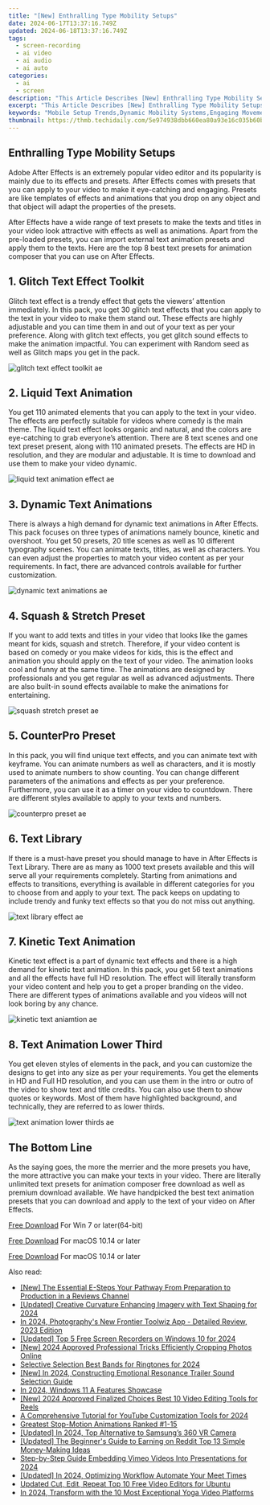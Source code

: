 ```yaml
---
title: "[New] Enthralling Type Mobility Setups"
date: 2024-06-17T13:37:16.749Z
updated: 2024-06-18T13:37:16.749Z
tags: 
  - screen-recording
  - ai video
  - ai audio
  - ai auto
categories: 
  - ai
  - screen
description: "This Article Describes [New] Enthralling Type Mobility Setups"
excerpt: "This Article Describes [New] Enthralling Type Mobility Setups"
keywords: "Mobile Setup Trends,Dynamic Mobility Systems,Engaging Movement Designs,Mobility Enhancement Tech,Intriguing Portable Configurations,Captivating Transport Models,Immersive Move Arrangements"
thumbnail: https://thmb.techidaily.com/5e974938dbb660ea80a93e16c035b60b79b36010696a635f2d59959383d55084.jpg
---
```


## Enthralling Type Mobility Setups

Adobe After Effects is an extremely popular video editor and its popularity is mainly due to its effects and presets. After Effects comes with presets that you can apply to your video to make it eye-catching and engaging. Presets are like templates of effects and animations that you drop on any object and that object will adapt the properties of the presets.

After Effects have a wide range of text presets to make the texts and titles in your video look attractive with effects as well as animations. Apart from the pre-loaded presets, you can import external text animation presets and apply them to the texts. Here are the top 8 best text presets for animation composer that you can use on After Effects.

## 1\. Glitch Text Effect Toolkit

Glitch text effect is a trendy effect that gets the viewers’ attention immediately. In this pack, you get 30 glitch text effects that you can apply to the text in your video to make them stand out. These effects are highly adjustable and you can time them in and out of your text as per your preference. Along with glitch text effects, you get glitch sound effects to make the animation impactful. You can experiment with Random seed as well as Glitch maps you get in the pack.

![glitch text effect toolkit ae](https://images.wondershare.com/filmora/article-images/2022/07/glitch-text-effect-toolkit-ae.jpg)

## 2\. Liquid Text Animation

You get 110 animated elements that you can apply to the text in your video. The effects are perfectly suitable for videos where comedy is the main theme. The liquid text effect looks organic and natural, and the colors are eye-catching to grab everyone’s attention. There are 8 text scenes and one text preset present, along with 110 animated presets. The effects are HD in resolution, and they are modular and adjustable. It is time to download and use them to make your video dynamic.

![liquid text animation effect ae](https://images.wondershare.com/filmora/article-images/2022/07/liquid-text-animation-effect-ae.jpg)

## 3\. Dynamic Text Animations

There is always a high demand for dynamic text animations in After Effects. This pack focuses on three types of animations namely bounce, kinetic and overshoot. You get 50 presets, 20 title scenes as well as 10 different typography scenes. You can animate texts, titles, as well as characters. You can even adjust the properties to match your video content as per your requirements. In fact, there are advanced controls available for further customization.

![dynamic text animations ae](https://images.wondershare.com/filmora/article-images/2022/07/dynamic-text-animations-ae.jpg)

## 4\. Squash & Stretch Preset

If you want to add texts and titles in your video that looks like the games meant for kids, squash and stretch. Therefore, if your video content is based on comedy or you make videos for kids, this is the effect and animation you should apply on the text of your video. The animation looks cool and funny at the same time. The animations are designed by professionals and you get regular as well as advanced adjustments. There are also built-in sound effects available to make the animations for entertaining.

![squash stretch preset ae](https://images.wondershare.com/filmora/article-images/2022/07/squash-stretch-preset-ae.jpg)

## 5\. CounterPro Preset

In this pack, you will find unique text effects, and you can animate text with keyframe. You can animate numbers as well as characters, and it is mostly used to animate numbers to show counting. You can change different parameters of the animations and effects as per your preference. Furthermore, you can use it as a timer on your video to countdown. There are different styles available to apply to your texts and numbers.

![counterpro preset ae](https://images.wondershare.com/filmora/article-images/2022/07/counterpro-preset-ae.jpg)

## 6\. Text Library

If there is a must-have preset you should manage to have in After Effects is Text Library. There are as many as 1000 text presets available and this will serve all your requirements completely. Starting from animations and effects to transitions, everything is available in different categories for you to choose from and apply to your text. The pack keeps on updating to include trendy and funky text effects so that you do not miss out anything.

![text library effect ae](https://images.wondershare.com/filmora/article-images/2022/07/text-library-effect-ae.jpg)

## 7\. Kinetic Text Animation

Kinetic text effect is a part of dynamic text effects and there is a high demand for kinetic text animation. In this pack, you get 56 text animations and all the effects have full HD resolution. The effect will literally transform your video content and help you to get a proper branding on the video. There are different types of animations available and you videos will not look boring by any chance.

![kinetic text aniamtion ae](https://images.wondershare.com/filmora/article-images/2022/07/kinetic-text-aniamtion-ae.jpg)

## 8\. Text Animation Lower Third

You get eleven styles of elements in the pack, and you can customize the designs to get into any size as per your requirements. You get the elements in HD and Full HD resolution, and you can use them in the intro or outro of the video to show text and title credits. You can also use them to show quotes or keywords. Most of them have highlighted background, and technically, they are referred to as lower thirds.

![text animation lower thirds ae](https://images.wondershare.com/filmora/article-images/2022/07/text-animation-lower-thirds-ae.jpg)

## The Bottom Line

As the saying goes, the more the merrier and the more presets you have, the more attractive you can make your texts in your video. There are literally unlimited text presets for animation composer free download as well as premium download available. We have handpicked the best text animation presets that you can download and apply to the text of your video on After Effects.

[Free Download](https://tools.techidaily.com/wondershare/filmora/download/) For Win 7 or later(64-bit)

[Free Download](https://tools.techidaily.com/wondershare/filmora/download/) For macOS 10.14 or later

[Free Download](https://tools.techidaily.com/wondershare/filmora/download/) For macOS 10.14 or later

<ins class="adsbygoogle"
     style="display:block"
     data-ad-format="autorelaxed"
     data-ad-client="ca-pub-7571918770474297"
     data-ad-slot="1223367746"></ins>

<ins class="adsbygoogle"
     style="display:block"
     data-ad-format="autorelaxed"
     data-ad-client="ca-pub-7571918770474297"
     data-ad-slot="1223367746"></ins>



<ins class="adsbygoogle"
     style="display:block"
     data-ad-client="ca-pub-7571918770474297"
     data-ad-slot="8358498916"
     data-ad-format="auto"
     data-full-width-responsive="true"></ins>


<span class="atpl-alsoreadstyle">Also read:</span>
<div><ul>
<li><a href="https://fox-boxes.techidaily.com/new-the-essential-e-steps-your-pathway-from-preparation-to-production-in-a-reviews-channel/"><u>[New] The Essential E-Steps  Your Pathway From Preparation to Production in a Reviews Channel</u></a></li>
<li><a href="https://fox-boxes.techidaily.com/updated-creative-curvature-enhancing-imagery-with-text-shaping-for-2024/"><u>[Updated] Creative Curvature  Enhancing Imagery with Text Shaping for 2024</u></a></li>
<li><a href="https://fox-boxes.techidaily.com/in-2024-photographys-new-frontier-toolwiz-app-detailed-review-2023-edition/"><u>In 2024, Photography's New Frontier  Toolwiz App - Detailed Review, 2023 Edition</u></a></li>
<li><a href="https://fox-boxes.techidaily.com/updated-top-5-free-screen-recorders-on-windows-10-for-2024/"><u>[Updated] Top 5 Free Screen Recorders on Windows 10 for 2024</u></a></li>
<li><a href="https://fox-boxes.techidaily.com/new-2024-approved-professional-tricks-efficiently-cropping-photos-online/"><u>[New] 2024 Approved  Professional Tricks  Efficiently Cropping Photos Online</u></a></li>
<li><a href="https://fox-boxes.techidaily.com/selective-selection-best-bands-for-ringtones-for-2024/"><u>Selective Selection  Best Bands for Ringtones for 2024</u></a></li>
<li><a href="https://fox-boxes.techidaily.com/new-in-2024-constructing-emotional-resonance-trailer-sound-selection-guide/"><u>[New] In 2024, Constructing Emotional Resonance  Trailer Sound Selection Guide</u></a></li>
<li><a href="https://fox-boxes.techidaily.com/in-2024-windows-11-a-features-showcase/"><u>In 2024, Windows 11  A Features Showcase</u></a></li>
<li><a href="https://instagram-video-recordings.techidaily.com/new-2024-approved-finalized-choices-best-10-video-editing-tools-for-reels/"><u>[New] 2024 Approved  Finalized Choices  Best 10 Video Editing Tools for Reels</u></a></li>
<li><a href="https://youtube-videos.techidaily.com/a-comprehensive-tutorial-for-youtube-customization-tools-for-2024/"><u>A Comprehensive Tutorial for YouTube Customization Tools for 2024</u></a></li>
<li><a href="https://extra-information.techidaily.com/greatest-stop-motion-animations-ranked-1-15/"><u>Greatest Stop-Motion Animations Ranked #1-15</u></a></li>
<li><a href="https://vp-tips.techidaily.com/updated-in-2024-top-alternative-to-samsungs-360-vr-camera/"><u>[Updated] In 2024, Top Alternative to Samsung’s 360 VR Camera</u></a></li>
<li><a href="https://some-skills.techidaily.com/updated-the-beginners-guide-to-earning-on-reddit-top-13-simple-money-making-ideas/"><u>[Updated] The Beginner's Guide to Earning on Reddit  Top 13 Simple Money-Making Ideas</u></a></li>
<li><a href="https://vimeo-videos.techidaily.com/step-by-step-guide-embedding-vimeo-videos-into-presentations-for-2024/"><u>Step-by-Step Guide  Embedding Vimeo Videos Into Presentations for 2024</u></a></li>
<li><a href="https://video-capture.techidaily.com/updated-in-2024-optimizing-workflow-automate-your-meet-times/"><u>[Updated] In 2024, Optimizing Workflow  Automate Your Meet Times</u></a></li>
<li><a href="https://smart-video-creator.techidaily.com/updated-cut-edit-repeat-top-10-free-video-editors-for-ubuntu/"><u>Updated Cut, Edit, Repeat Top 10 Free Video Editors for Ubuntu</u></a></li>
<li><a href="https://youtube-stream.techidaily.com/in-2024-transform-with-the-10-most-exceptional-yoga-video-platforms/"><u>In 2024, Transform with the 10 Most Exceptional Yoga Video Platforms</u></a></li>
</ul></div>
